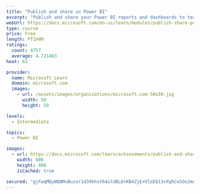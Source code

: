 ```yaml
---
title: "Publish and share in Power BI"
excerpt: "Publish and share your Power BI reports and dashboards to teammates in your organization or to everyone on the web."
webUrl: https://docs.microsoft.com/en-us/learn/modules/publish-share-power-bi/
type: course
price: Free
length: PT1H4M
ratings:
  count: 4757
  average: 4.721463
heat: 63

provider:
  name: Microsoft Learn
  domain: microsoft.com
  images:
    - url: /assets/images/organizations/microsoft.com-50x50.jpg
      width: 50
      height: 50

levels:
  - Intermediate

topics:
  - Power BI

images:
  - url: https://docs.microsoft.com/learn/achievements/publish-and-share-with-power-bi-desktop-social.png
    width: 800
    height: 400
    isCached: true

secured: "gjFwqMQyWQNMuBuzsr1d39khsY64slUBL6+KB4ZjE+VloEb13+XqhCoSOx2mghghJPPULfrKs0wK771Env8RibblrSLr9T52a/M95mxMYsIsc7otfd86EM9Kz3obCUFQxJ+q1+CB9x/0h4FeKXG6rRt5QjYTdKub9xXaG2j4R+L0JbzjODGmCJjB92ZW41HvjXx8PLkbi5uw3Ju823V8dboF9c48CtyT4/6jSJzHwonA54XVYJInzXlzDTE8R7uWQMGOHIESVGbRb+0UQ/wlQqyV2gxW/0MVpQexJJPudNPj0lcuFmuN1WPRnw+TS0kG84FKPSMAnRkkfmWsEW9ZdPtEHxXg+qtORrf3ctQ+nKHzIbo45nCj2PhxXafWsq4tpbZK/buTk/ZRUodqBd2SxhJRbaPOCQ3mdm3Ffd4IJuM=;h3SnmvTwAkTJJr54iMIIKA=="
---
```


